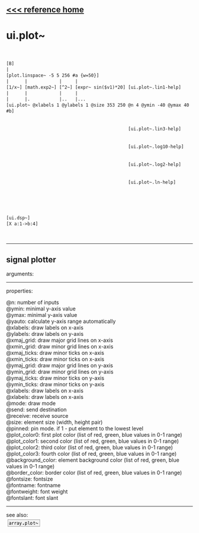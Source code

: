 [<<< reference home](ceammc_lib.md)
---

# ui.plot~

```


[B]
|
[plot.linspace~ -5 5 256 #a {w=50}]
|      |            |     |
[1/x~] [math.exp2~] [^2~] [expr~ sin($v1)*20] [ui.plot~.lin1-help]
|      |            |     |
|      |.           |..   |...
[ui.plot~ @xlabels 1 @ylabels 1 @size 353 250 @n 4 @ymin -40 @ymax 40 #b]


                                              [ui.plot~.lin3-help]


                                              [ui.plot~.log10-help]


                                              [ui.plot~.log2-help]


                                              [ui.plot~.ln-help]





[ui.dsp~]
[X a:1->b:4]

            
```
---
signal plotter
---
arguments:


---
properties:

@n: number of
            inputs<br>
@ymin: 
            minimal y-axis value<br>
@ymax: 
            minimal y-axis value<br>
@yauto: calculate y-axis range
            automatically<br>
@xlabels: draw labels on
            x-axis<br>
@ylabels: draw labels on
            y-axis<br>
@xmaj_grid: draw major grid lines on
            x-axis<br>
@xmin_grid: draw minor grid lines on
            x-axis<br>
@xmaj_ticks: draw minor ticks on
            x-axis<br>
@xmin_ticks: draw minor ticks on
            x-axis<br>
@ymaj_grid: draw major grid lines on
            y-axis<br>
@ymin_grid: draw minor grid lines on
            y-axis<br>
@ymaj_ticks: draw minor ticks on
            y-axis<br>
@ymin_ticks: draw minor ticks on
            y-axis<br>
@xlabels: draw labels on
            x-axis<br>
@xlabels: draw labels on
            x-axis<br>
@mode: draw
            mode<br>
@send: send destination<br>
@receive: receive source<br>
@size: element size (width, height
            pair)<br>
@pinned: pin mode. if 1 - put element
            to the lowest level<br>
@plot_color0: first plot color (list
            of red, green, blue values in 0-1 range)<br>
@plot_color1: second color (list of
            red, green, blue values in 0-1 range)<br>
@plot_color2: third color (list of
            red, green, blue values in 0-1 range)<br>
@plot_color3: fourth color (list of
            red, green, blue values in 0-1 range)<br>
@background_color: element
            background color (list of red, green, blue values in 0-1 range)<br>
@border_color: border color (list
            of red, green, blue values in 0-1 range)<br>
@fontsize: 
            fontsize<br>
@fontname: fontname<br>
@fontweight: font
            weight<br>
@fontslant: font
            slant<br>

---
see also:<br>
[![array.plot~](img/object_array.plot~.png)](array.plot~.md)
